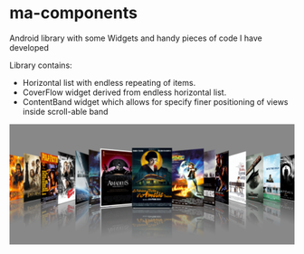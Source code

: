 ma-components
=============

Android library with some Widgets and handy pieces of code I have developed 

<p>Library contains: 
<ul>
  <li>Horizontal list with endless repeating of items.</li>
  <li>CoverFlow widget derived from endless horizontal list.</li>
  <li>ContentBand widget which allows for specify finer positioning of views inside scroll-able band</li>
</ul>
<img src="pics/coverImage.png" alt="CoverFlow widget"></p>
